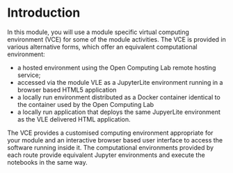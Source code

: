 # Introduction

In this module, you will use a module specific virtual computing environment (VCE) for some of the module activities. The VCE is provided in various alternative forms, which offer an equivalent computational environment:

- a hosted environment using the Open Computing Lab remote hosting service;
- accessed via the module VLE as a JupyterLite environment running in a browser based HTML5 application 
- a locally run environment distributed as a Docker container identical to the container used by the Open Computing Lab
- a locally run application that deploys the same JupyerLite environment as the VLE delivered HTML application.

The VCE provides a customised computing environment appropriate for your module and an interactive browser based user interface to access the software running inside it. The computational environments provided by each route provide equivalent Jupyter environments and execute the notebooks in the same way.
